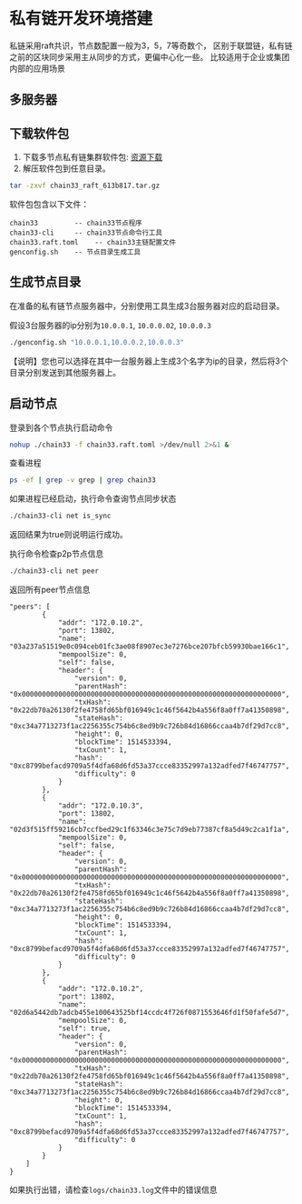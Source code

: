 # 私有链开发环境搭建
私链采用raft共识，节点数配置一般为3，5，7等奇数个， 区别于联盟链，私有链之前的区块同步采用主从同步的方式，更偏中心化一些。  比较适用于企业或集团内部的应用场景  

## 多服务器

## 下载软件包
1. 下载多节点私有链集群软件包: [资源下载](https://chain.33.cn/resource)
2. 解压软件包到任意目录。
```bash
tar -zxvf chain33_raft_613b817.tar.gz
```
软件包包含以下文件：
```text
chain33         -- chain33节点程序
chain33-cli     -- chain33节点命令行工具
chain33.raft.toml    -- chain33主链配置文件
genconfig.sh    -- 节点目录生成工具
```

## 生成节点目录
在准备的私有链节点服务器中，分别使用工具生成3台服务器对应的启动目录。

假设3台服务器的ip分别为`10.0.0.1`, `10.0.0.02`, `10.0.0.3`
```bash
./genconfig.sh "10.0.0.1,10.0.0.2,10.0.0.3"
```

【说明】您也可以选择在其中一台服务器上生成3个名字为ip的目录，然后将3个目录分别发送到其他服务器上。


## 启动节点

登录到各个节点执行启动命令

```bash
nohup ./chain33 -f chain33.raft.toml >/dev/null 2>&1 &
```

查看进程

```bash
ps -ef | grep -v grep | grep chain33
```

如果进程已经启动，执行命令查询节点同步状态

```bash
./chain33-cli net is_sync
```

返回结果为true则说明运行成功。

执行命令检查p2p节点信息
```bash
./chain33-cli net peer
```

返回所有peer节点信息
```text
"peers": [
        {
            "addr": "172.0.10.2",
            "port": 13802,
            "name": "03a237a51519e0c094ceb01fc3ae08f8907ec3e7276bce207bfcb59930bae166c1",
            "mempoolSize": 0,
            "self": false,
            "header": {
                "version": 0,
                "parentHash": "0x0000000000000000000000000000000000000000000000000000000000000000",
                "txHash": "0x22db70a26130f2fe4758fd65bf016949c1c46f5642b4a556f8a0ff7a41350898",
                "stateHash": "0xc34a7713273f1ac2256355c754b6c8ed9b9c726b84d16866ccaa4b7df29d7cc8",
                "height": 0,
                "blockTime": 1514533394,
                "txCount": 1,
                "hash": "0xc8799befacd9709a5f4dfa68d6fd53a37ccce83352997a132adfed7f46747757",
                "difficulty": 0
            }
        },
        {
            "addr": "172.0.10.3",
            "port": 13802,
            "name": "02d3f515ff59216cb7ccfbed29c1f63346c3e75c7d9eb77387cf8a5d49c2ca1f1a",
            "mempoolSize": 0,
            "self": false,
            "header": {
                "version": 0,
                "parentHash": "0x0000000000000000000000000000000000000000000000000000000000000000",
                "txHash": "0x22db70a26130f2fe4758fd65bf016949c1c46f5642b4a556f8a0ff7a41350898",
                "stateHash": "0xc34a7713273f1ac2256355c754b6c8ed9b9c726b84d16866ccaa4b7df29d7cc8",
                "height": 0,
                "blockTime": 1514533394,
                "txCount": 1,
                "hash": "0xc8799befacd9709a5f4dfa68d6fd53a37ccce83352997a132adfed7f46747757",
                "difficulty": 0
            }
        },
        {
            "addr": "172.0.10.2",
            "port": 13802,
            "name": "02d6a5442db7adcb455e100643525bf14ccdc4f726f0871553646fd1f50fafe5d7",
            "mempoolSize": 0,
            "self": true,
            "header": {
                "version": 0,
                "parentHash": "0x0000000000000000000000000000000000000000000000000000000000000000",
                "txHash": "0x22db70a26130f2fe4758fd65bf016949c1c46f5642b4a556f8a0ff7a41350898",
                "stateHash": "0xc34a7713273f1ac2256355c754b6c8ed9b9c726b84d16866ccaa4b7df29d7cc8",
                "height": 0,
                "blockTime": 1514533394,
                "txCount": 1,
                "hash": "0xc8799befacd9709a5f4dfa68d6fd53a37ccce83352997a132adfed7f46747757",
                "difficulty": 0
            }
        }
    ]
}
```

如果执行出错，请检查`logs/chain33.log`文件中的错误信息
